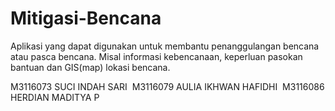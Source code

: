 # Mitigasi-Bencana
Aplikasi yang dapat digunakan untuk membantu penanggulangan bencana atau pasca bencana. Misal informasi kebencanaan, keperluan pasokan bantuan  dan GIS(map) lokasi bencana.


M3116073	SUCI INDAH SARI 
M3116079	AULIA IKHWAN HAFIDHI 
M3116086	HERDIAN MADITYA P 
